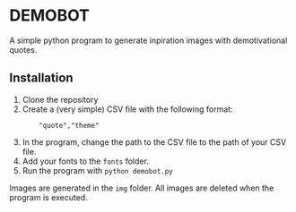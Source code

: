 # DEMOBOT
A simple python program to generate inpiration images with demotivational quotes.

## Installation
1. Clone the repository
2. Create a (very simple) CSV file with the following format:
    ```csv
        "quote","theme"
    ```
3. In the program, change the path to the CSV file to the path of your CSV file.
4. Add your fonts to the `fonts` folder.
5. Run the program with `python demobot.py`

Images are generated in the `img` folder. All images are deleted when the program is executed.